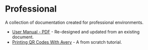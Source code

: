 # Professional  
A collection of documentation created for professional environments.  

* [User Manual - PDF](./assets/docs/usermanual.pdf) - Re-designed and updated from an existing document.  
* [Printing QR Codes With Avery](./assets/docs/printingqrcodes.pdf) - A from scratch tutorial.
